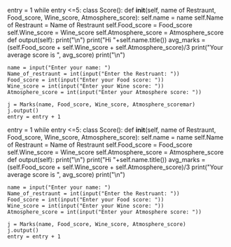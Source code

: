 entry = 1 
while entry <=5: 
    class Score(): 
            def __init__(self, name of Restraunt, Food_score, Wine_score, Atmosphere_score): 
                self.name = name 
                self.Name of Restraunt = Name of Restraunt 
                self.Food_score = Food_score
                self.Wine_score = Wine_score 
                self.Atmosphere_score = Atmosphere_score  
            def output(self): 
                print("\n") 
                print("Hi "+self.name.title()) 
                avg_marks = (self.Food_score + self.Wine_score + self.Atmosphere_score)/3
                print("Your average score is ", avg_score) 
                print("\n") 
         
    name = input("Enter your name: ") 
    Name_of_restraunt = int(input("Enter the Restruant: ")) 
    Food_score = int(input("Enter your Food score: ")) 
    Wine_score = int(input("Enter your Wine score: ")) 
    Atmosphere_score = int(input("Enter your Atmosphere score: ")) 
        
    j = Marks(name, Food_score, Wine_score, Atmosphere_scoremar) 
    j.output() 
    entry = entry + 1
entry = 1
while entry <=5:
    class Score():
            def __init__(self, name of Restraunt, Food_score, Wine_score, Atmosphere_score):
                self.name = name
                self.Name of Restraunt = Name of Restraunt
                self.Food_score = Food_score
                self.Wine_score = Wine_score
                self.Atmosphere_score = Atmosphere_score 
            def output(self):
                print("\n")
                print("Hi "+self.name.title())
                avg_marks = (self.Food_score + self.Wine_score + self.Atmosphere_score)/3
                print("Your average score is ", avg_score)
                print("\n")
        
    name = input("Enter your name: ")
    Name_of_restraunt = int(input("Enter the Restruant: "))
    Food_score = int(input("Enter your Food score: "))
    Wine_score = int(input("Enter your Wine score: "))
    Atmosphere_score = int(input("Enter your Atmosphere score: "))
        
    j = Marks(name, Food_score, Wine_score, Atmosphere_score)
    j.output()
    entry = entry + 1
